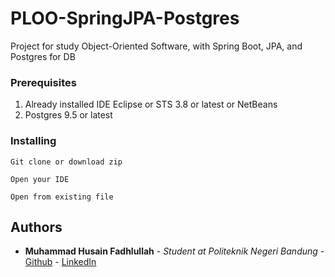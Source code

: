 # PLOO-SpringJPA-Postgres

Project for study Object-Oriented Software, with Spring Boot, JPA, and Postgres for DB

### Prerequisites

1. Already installed IDE Eclipse or STS 3.8 or latest or NetBeans
2. Postgres 9.5 or latest

### Installing

```
Git clone or download zip
```

```
Open your IDE
```

```
Open from existing file 
```

## Authors

* **Muhammad Husain Fadhlullah** - *Student at Politeknik Negeri Bandung* - [Github](https://github.com/toxinoid00) - [LinkedIn](https://www.linkedin.com/in/muhammad-husain-fadhlullah-90607a119/)